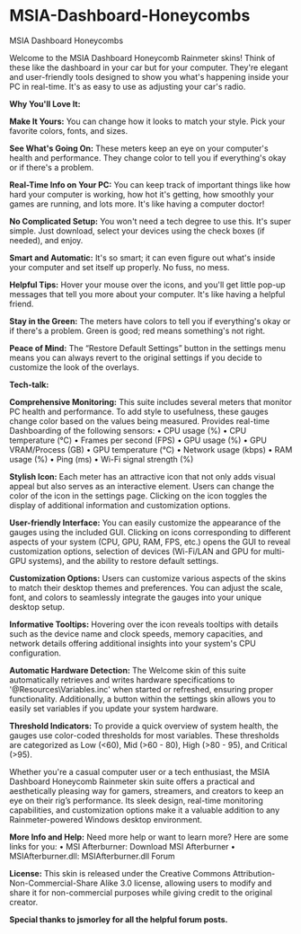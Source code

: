 # MSIA-Dashboard-Honeycombs
MSIA Dashboard Honeycombs

Welcome to the MSIA Dashboard Honeycomb Rainmeter skins! Think of these like the dashboard in your car but for your computer. They're elegant and user-friendly tools designed to show you what's happening inside your PC in real-time. It's as easy to use as adjusting your car's radio.

<b>Why You'll Love It:</b>

<b>Make It Yours:</b> You can change how it looks to match your style. Pick your favorite colors, fonts, and sizes.

<b>See What's Going On:</b> These meters keep an eye on your computer's health and performance. They change color to tell you if everything's okay or if there's a problem.

<b>Real-Time Info on Your PC:</b> You can keep track of important things like how hard your computer is working, how hot it's getting, how smoothly your games are running, and lots more. It's like having a computer doctor!

<b>No Complicated Setup:</b> You won't need a tech degree to use this. It's super simple. Just download, select your devices using the check boxes (if needed), and enjoy. 

<b>Smart and Automatic:</b> It's so smart; it can even figure out what's inside your computer and set itself up properly. No fuss, no mess.

<b>Helpful Tips:</b> Hover your mouse over the icons, and you'll get little pop-up messages that tell you more about your computer. It's like having a helpful friend.

<b>Stay in the Green:</b> The meters have colors to tell you if everything's okay or if there's a problem. Green is good; red means something's not right.

<b>Peace of Mind:</b> The “Restore Default Settings” button in the settings menu means you can always revert to the original settings if you decide to customize the look of the overlays.


<b>Tech-talk:</b>

<b>Comprehensive Monitoring:</b> This suite includes several meters that monitor PC health and performance. To add style to usefulness, these gauges change color based on the values being measured. 
Provides real-time Dashboarding of the following sensors:
•	CPU usage (%)
•	CPU temperature (°C)
•	Frames per second (FPS)
•	GPU usage (%)
•	GPU VRAM/Process (GB)
•	GPU temperature (°C)
•	Network usage (kbps)
•	RAM usage (%)
•	Ping (ms)
•	Wi-Fi signal strength (%)
 
<b>Stylish Icon:</b> Each meter has an attractive icon that not only adds visual appeal but also serves as an interactive element. Users can change the color of the icon in the settings page. Clicking on the icon toggles the display of additional information and customization options. 

<b>User-friendly Interface:</b> You can easily customize the appearance of the gauges using the included GUI. Clicking on icons corresponding to different aspects of your system (CPU, GPU, RAM, FPS, etc.) opens the GUI to reveal customization options, selection of devices (Wi-Fi/LAN and GPU for multi-GPU systems), and the ability to restore default settings.

<b>Customization Options:</b> Users can customize various aspects of the skins to match their desktop themes and preferences. You can adjust the scale, font, and colors to seamlessly integrate the gauges into your unique desktop setup.

<b>Informative Tooltips:</b> Hovering over the icon reveals tooltips with details such as the device name and clock speeds, memory capacities, and network details offering additional insights into your system's CPU configuration.

<b>Automatic Hardware Detection:</b> The Welcome skin of this suite automatically retrieves and writes hardware specifications to '@Resources\Variables.inc' when started or refreshed, ensuring proper functionality. Additionally, a button within the settings skin allows you to easily set variables if you update your system hardware.

<b>Threshold Indicators:</b> To provide a quick overview of system health, the gauges use color-coded thresholds for most variables. These thresholds are categorized as Low (<60), Mid (>60 - 80), High (>80 - 95), and Critical (>95).

Whether you're a casual computer user or a tech enthusiast, the MSIA Dashboard Honeycomb Rainmeter skin suite offers a practical and aesthetically pleasing way for gamers, streamers, and creators to keep an eye on their rig’s performance. Its sleek design, real-time monitoring capabilities, and customization options make it a valuable addition to any Rainmeter-powered Windows desktop environment.

<b>More Info and Help:</b> Need more help or want to learn more? Here are some links for you:
•	MSI Afterburner: Download MSI Afterburner
•	MSIAfterburner.dll: MSIAfterburner.dll Forum

<b>License:</b> This skin is released under the Creative Commons Attribution-Non-Commercial-Share Alike 3.0 license, allowing users to modify and share it for non-commercial purposes while giving credit to the original creator.

<b>Special thanks to jsmorley for all the helpful forum posts.</b>

